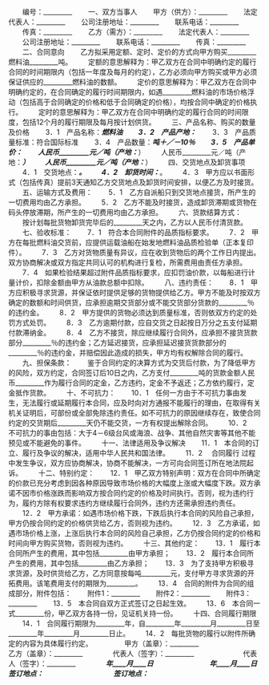 
 


　　编号：_________
　　一、双方当事人
　　甲方（供方）：_________
　　法定代表人：_________
　　公司注册地址：_________
　　联系电话：_________
　　传真：_________
　　乙方（需方）：_________
　　法定代表人：_________
　　公司注册地址：_________
　　联系电话：_________
　　传真：_________
　　二、合同意向
　　乙方拟采用定额、定时、定价的方式向甲方购买_________燃料油_________吨。
　　定额的意思解释为：甲乙双方在合同中明确约定的履行合同的时间期限内（包括一年度及每月的约定），乙方必须向甲方购买或甲方必须保证供应的_________燃料油的数额。
　　定价的意思解释为：甲乙双方在合同中明确约定的，在合同确定的履行时间期限内，如遇_________燃料油的市场价格浮动（包括高于合同确定的价格和低于合同确定的价格），均按合同中确定的价格执行。
　　定时的意思解释为：甲乙双方在合同中明确约定的履行合同的时间限度，包括12个月的履行期限及每月按计划供货。
　　三、产品名称、购买的数量及价格
　　3．1　产品名称：_________燃料油
　　3．2　产品产地：_________
　　3．3　产品质量标准：符合国际标准
　　3．4　产品数量：_________吨＋／－10％
　　3．5　产品单价：
　　人民币_________元／吨（产地：_________）
　　人民币_________元／吨（产地：_________）
　　人民币_________元／吨（产地：_________）
　　四、交货地点及卸货事项
　　4．1　交货地点：_________。
　　4．2　卸货时间：_________。
　　4．3　甲方应以书面形式（包括传真）提前3天通知乙方交货地点及卸货时间安排，以便乙方及时接货。
　　五、运输方式及费用：
　　5．1　乙方自派船只到交货地点接货，所产生的一切费用均由乙方承担。
　　5．2　乙方不能及时接货，造成卸货滞期或货物在码头停放滞期，所产生的一切费用均由乙方承担。
　　六、货款结算方式：
　　按计划每批货物卸货完毕后的_________天之内，乙方以人民币付清货款。
　　七、验收标准：
　　7．1　符合本合同附件的品质指标要求。
　　7．2　甲方在每批燃料油交货前，应提供运载油船在始发地燃料油品质检验单（正本复印件）。
　　7．3　乙方对货物质量有异议，应在收到货物后的两个工作日内提出。双方协商解决或双方指定共同认可的机构进行复检，所需费用由责任方承担。
　　7．4　如果检验结果超过附件品质指标要求，应扣罚油价款，以每船进行计量计价，扣除金额由甲方从油款总额中扣除。
　　八、违约责任：
　　8．1　甲方应积极寻求货源，并保证依时提供足够的货物提供给乙方。甲方不能及时按双方确定的数额和时间供货，应承担逾期交货部分或不能交货部分货款的_________％的违约金。
　　8．2　甲方提供的货物必须达到质量标准，否则依双方约定的处罚方式处罚。
　　8．3　乙方逾期付款，应自交货之日起按日万分之五支付延期付款滞纳金。
　　8．4　乙方不接货，除应继续履行合同外，应承担不接货货款部分_________％的违约金；乙方延迟接货，应承担延迟接货货款部分的_________％的违约金，并赔偿因此造成的损失，甲方均有权解除合同的履行。
　　九、担保条款：
　　鉴于合同约定的决算方式为交货后付款，为了降低甲方的风险，双方约定，合同签订后10日之内，乙方支付_________吨的货款金额人民币_________作为履行合同的定金，乙方违约，定金不予返还；乙方依约履行，定金抵作货款。
　　十、不可抗力：
　　10．1　任何一方由于不可抗力事由发生，无法履行或延期履行本合同，应及时向对方通报不能履行的理由，在取得有关机关证明后，可部份或全部免除违约责任。如不可抗力的原因继续存在，致使合同约定的交货期后_________天仍不能交货，一方有权提出解除合同。
　　10．2　不可抗力的事由包括：大于4－6级台风或海浪、战争、其他自然灾害等其他不能预见或不能避免的事件。
　　十一、法律适用及争议解决
　　11．1　本合同的订立、履行及争议的解决，适用中华人民共和国法律。
　　11．2　
合同履行
过程中发生争议，双方应协商解决，协商不能解决，一方可向合同签订所在地法院起诉。
　　十二、特别约定：
　　12．1　甲乙双方特别声明：双方在合同中所确定的价款已充分考虑到因各种原因导致市场价格的大幅度上涨或大幅度下跌。双方承诺不因市价格涨跌而影响双方按合同约定的价格及时间执行。否则，视为违约行为，履约方除有权要求违约方继续履行合同外，违约方还需承担违约责任。
　　12．2　甲方承诺：如遇市场价格下跌，下跌后执行本合同的风险自己承担，甲方仍按合同约定的价格供货给乙方，否则视为违约。
　　12．3　乙方承诺，如遇市场价格上涨，上涨后执行本合同的风险自己承担，乙方仍按合同约定的价格和时间向甲方购买货物，否则视为违约。
　　十三、其他约定：
　　13．1　履行本合同所产生的费用，其中包括_________由甲方承担；
　　13．2　履行本合同所产生的费用，其中包括_________由乙方承担；
　　13．3　为了支持甲方积极寻求货源，及时供货给乙方，乙方同意按每吨_________元，支付甲方寻求货源的开拓费用。该笔费用支付的期限为_________。
　　13．4　合同的附件为合同的组成部分，附件包括：
　　附件1：_________
　　附件2：_________
　　附件3：_________
　　13．5　本合同自双方正式签订之日起生效。
　　13．6　本合同一式_________份，甲乙双方各持一份，见证机关持一份。
　　十四、合同履行期限
　　14．1　合同履行期限为_________年，自_________年_________月_________日至_________年_________月_________日止。
　　14．2　每批货物的履行以附件所确定的内容为具体履行约定。
　　
　　甲方（盖章）：_________　　　　　　　　乙方（盖章）：_________　　
　　代表人（签字）：_________　　　　　　　代表人（签字）：_________　　
　　_________年____月____日　　　　　　　　_________年____月____日　　
　　签订地点：_________　　　　　　　　　　签订地点：_________
 


 

 
 
 
 
 
  


  
 

  


  


  
 
 
 
 

